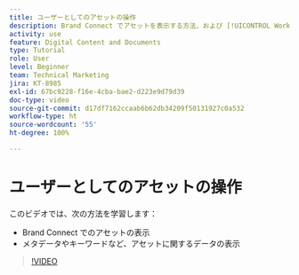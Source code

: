 ```yaml
---
title: ユーザーとしてのアセットの操作
description: Brand Connect でアセットを表示する方法、および [!UICONTROL Workfront DAM] でメタデータやキーワードを含むアセットに関するデータを表示する方法について説明します。
activity: use
feature: Digital Content and Documents
type: Tutorial
role: User
level: Beginner
team: Technical Marketing
jira: KT-8985
exl-id: 67bc9228-f16e-4cba-bae2-d223e9d79d39
doc-type: video
source-git-commit: d17df7162ccaab6b62db34209f50131927c0a532
workflow-type: ht
source-wordcount: '55'
ht-degree: 100%

---
```


# ユーザーとしてのアセットの操作

このビデオでは、次の方法を学習します：

* Brand Connect でのアセットの表示
* メタデータやキーワードなど、アセットに関するデータの表示

>[!VIDEO](https://video.tv.adobe.com/v/3418741/?quality=12&learn=on&enablevpops&captions=jpn)
